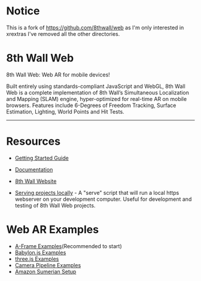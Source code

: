# Notice
This is a fork of https://github.com/8thwall/web as I'm only interested in xrextras I've removed all the other directories.

# 8th Wall Web

8th Wall Web: Web AR for mobile devices!

Built entirely using standards-compliant JavaScript and WebGL, 8th Wall Web is a complete implementation of 8th Wall’s Simultaneous Localization and Mapping (SLAM) engine, hyper-optimized for real-time AR on mobile browsers. Features include 6-Degrees of Freedom Tracking, Surface Estimation, Lighting, World Points and Hit Tests.

- - -

# Resources

* [Getting Started Guide](https://github.com/8thwall/web/tree/master/gettingstarted)
* [Documentation](https://www.8thwall.com/docs/web/)
* [8th Wall Website](https://www.8thwall.com)

* [Serving projects locally](https://github.com/8thwall/web/tree/master/serve) - A "serve" script that will run a local https webserver on your development computer. Useful for development and testing of 8th Wall Web projects.

# Web AR Examples

* [A-Frame Examples](https://github.com/8thwall/web/tree/master/examples/aframe)(Recommended to start)
* [Babylon.js Examples](https://github.com/8thwall/web/tree/master/examples/babylonjs)
* [three.js Examples](https://github.com/8thwall/web/tree/master/examples/threejs)
* [Camera Pipeline Examples](https://github.com/8thwall/web/tree/master/examples/camerapipeline)
* [Amazon Sumerian Setup](https://github.com/8thwall/web/tree/master/gettingstarted/xrsumerian)
